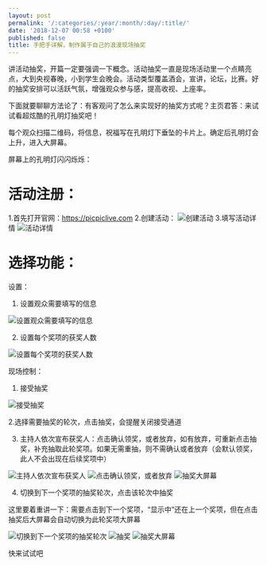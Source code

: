 ```yaml
---
layout: post
permalink: '/:categories/:year/:month/:day/:title/'
date: '2018-12-07 00:58 +0100'
published: false
title: 手把手详解，制作属于自己的浪漫现场抽奖
---
```

讲活动抽奖，开篇一定要强调一下概念。活动抽奖一直是现场活动里一个点睛亮点，大到央视春晚，小到学生会晚会。活动类型覆盖酒会，宣讲，论坛，比赛。好的抽奖安排可以活跃气氛，增强观众参与感，提高收视、上座率。

下面就要聊聊方法论了：有客观问了怎么来实现好的抽奖方式呢？主页君答：来试试看超炫酷的孔明灯抽奖吧！

每个观众扫描二维码，将信息，祝福写在孔明灯下垂坠的卡片上。确定后孔明灯会上升，进入大屏幕。

屏幕上的孔明灯闪闪烁烁：

# 活动注册：

1.首先打开官网：https://picpiclive.com
2.创建活动：
![创建活动]({{site.baseurl}}/uploads/download-9.png)
3.填写活动详情
![活动详情]({{site.baseurl}}/uploads/%E6%B4%BB%E5%8A%A8%E8%AF%A6%E6%83%85.png)

# 选择功能：



设置：
1. 设置观众需要填写的信息

![设置观众需要填写的信息]({{site.baseurl}}/uploads/v2-d78163c9b48f49888565120ae8c8753b_hd.jpg)

2. 设置每个奖项的获奖人数

![设置每个奖项的获奖人数]({{site.baseurl}}/uploads/v2-751e6c82bc3d43c22d4001823748f61e_hd.jpg)

现场控制：
1. 接受抽奖

![接受抽奖]({{site.baseurl}}/uploads/v2-3df6c49e2677b0bce8e7a82591d8569b_hd.jpg)


2.选择需要抽奖的轮次，点击抽奖，会提醒关闭接受通道

3. 主持人依次宣布获奖人：点击确认领奖，或者放弃，如有放弃，可重新点击抽奖，补充抽取此轮奖项。如果无需重抽，则不需确认或者放弃（会默认领奖，此人不会出现在后续奖项中）

![主持人依次宣布获奖人]({{site.baseurl}}/uploads/v2-24f368ac7ce0c5d24d929ac425359a0e_hd.jpg)
![点击确认领奖，或者放弃]({{site.baseurl}}/uploads/v2-ae80f501c7434f709a3de0971ddc5845_hd.jpg)
![抽奖大屏幕]({{site.baseurl}}/uploads/v2-40399249b7b8b06d4b9aa0eb7c254ace_hd.jpg)

4. 切换到下一个奖项的抽奖轮次，点击该轮次中抽奖

这里要着重讲一下：需要点击到下一个奖项，“显示中”还在上一个奖项，但在点击抽奖后大屏幕会自动切换为此轮奖项大屏幕

![切换到下一个奖项的抽奖轮次]({{site.baseurl}}/uploads/v2-b57fb413a115b9c8aa9528236797ff85_hd.jpg)
![抽奖]({{site.baseurl}}/uploads/v2-e58e73f81f0cf8756f997b439f6b5481_hd.jpg)
![抽奖大屏幕]({{site.baseurl}}/uploads/v2-a230f29407fe4198880f7dfa8e9f9aa1_hd.jpg)

快来试试吧
